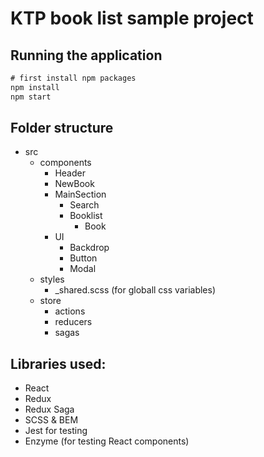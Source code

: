 # KTP book list sample project

## Running the application

```javascript
# first install npm packages
npm install 
npm start
```

## Folder structure

- src
  - components
    - Header
    - NewBook
    - MainSection
      - Search
      - Booklist
        - Book
    - UI
      - Backdrop
      - Button
      - Modal
  - styles
    - _shared.scss (for globall css variables)
  - store
    - actions
    - reducers
    - sagas


## Libraries used:
- React
- Redux
- Redux Saga
- SCSS & BEM
- Jest for testing
- Enzyme (for testing React components)